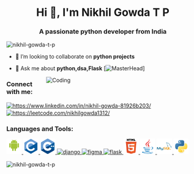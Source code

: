 <h1 align="center">Hi 👋, I'm Nikhil Gowda T P</h1>
<h3 align="center">A passionate python developer from India</h3>

<p align="left"> <img src="https://komarev.com/ghpvc/?username=nikhil-gowda-t-p&label=Profile%20views&color=0e75b6&style=flat" alt="nikhil-gowda-t-p" /> </p>

- 👯 I’m looking to collaborate on **python projects**

- 💬 Ask me about **python,dsa,Flask**
[![MasterHead](https://encrypted-tbn0.gstatic.com/images?q=tbn:ANd9GcS_KDf732vQ1HgyqydYdxWz7ccdZ2dp3MqzTQ&usqp=CAU)]
<img align="right" alt="Coding" width="400" src="https://i.giphy.com/media/qgQUggAC3Pfv687qPC/200.webp">
<h3 align="left">Connect with me:</h3>
<p align="left">
<a href="https://linkedin.com/in/https://www.linkedin.com/in/nikhil-gowda-81926b203/" target="blank"><img align="center" src="https://raw.githubusercontent.com/rahuldkjain/github-profile-readme-generator/master/src/images/icons/Social/linked-in-alt.svg" alt="https://www.linkedin.com/in/nikhil-gowda-81926b203/" height="30" width="40" /></a>
<a href="https://www.leetcode.com/https://leetcode.com/nikhilgowda1312/" target="blank"><img align="center" src="https://raw.githubusercontent.com/rahuldkjain/github-profile-readme-generator/master/src/images/icons/Social/leet-code.svg" alt="https://leetcode.com/nikhilgowda1312/" height="30" width="40" /></a>
</p>

<h3 align="left">Languages and Tools:</h3>
<p align="left"> <a href="https://developer.android.com" target="_blank" rel="noreferrer"> <img src="https://raw.githubusercontent.com/devicons/devicon/master/icons/android/android-original-wordmark.svg" alt="android" width="40" height="40"/> </a> <a href="https://www.cprogramming.com/" target="_blank" rel="noreferrer"> <img src="https://raw.githubusercontent.com/devicons/devicon/master/icons/c/c-original.svg" alt="c" width="40" height="40"/> </a> <a href="https://www.w3schools.com/cpp/" target="_blank" rel="noreferrer"> <img src="https://raw.githubusercontent.com/devicons/devicon/master/icons/cplusplus/cplusplus-original.svg" alt="cplusplus" width="40" height="40"/> </a> <a href="https://www.djangoproject.com/" target="_blank" rel="noreferrer"> <img src="https://cdn.worldvectorlogo.com/logos/django.svg" alt="django" width="40" height="40"/> </a> <a href="https://www.figma.com/" target="_blank" rel="noreferrer"> <img src="https://www.vectorlogo.zone/logos/figma/figma-icon.svg" alt="figma" width="40" height="40"/> </a> <a href="https://flask.palletsprojects.com/" target="_blank" rel="noreferrer"> <img src="https://www.vectorlogo.zone/logos/pocoo_flask/pocoo_flask-icon.svg" alt="flask" width="40" height="40"/> </a> <a href="https://www.w3.org/html/" target="_blank" rel="noreferrer"> <img src="https://raw.githubusercontent.com/devicons/devicon/master/icons/html5/html5-original-wordmark.svg" alt="html5" width="40" height="40"/> </a> <a href="https://www.java.com" target="_blank" rel="noreferrer"> <img src="https://raw.githubusercontent.com/devicons/devicon/master/icons/java/java-original.svg" alt="java" width="40" height="40"/> </a> <a href="https://www.mysql.com/" target="_blank" rel="noreferrer"> <img src="https://raw.githubusercontent.com/devicons/devicon/master/icons/mysql/mysql-original-wordmark.svg" alt="mysql" width="40" height="40"/> </a> <a href="https://www.python.org" target="_blank" rel="noreferrer"> <img src="https://raw.githubusercontent.com/devicons/devicon/master/icons/python/python-original.svg" alt="python" width="40" height="40"/> </a> </p>

<p><img align="center" src="https://github-readme-stats.vercel.app/api/top-langs?username=nikhil-gowda-t-p&show_icons=true&locale=en&layout=compact" alt="nikhil-gowda-t-p" /></p>

